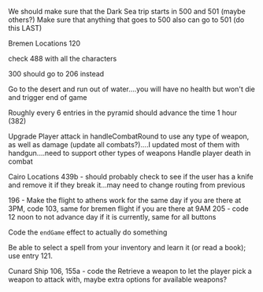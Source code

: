 We should make sure that the Dark Sea trip starts in 500 and 501 (maybe others?)
Make sure that anything that goes to 500 also can go to 501 (do this LAST)

Bremen Locations
120

check 488 with all the characters

300 should go to 206 instead

Go to the desert and run out of water....you will have no health but won't die and trigger end of game

Roughly every 6 entries in the pyramid should advance the time 1 hour (382)

Upgrade Player attack in handleCombatRound to use any type of weapon, as well as damage (update all combats?)....I updated most of them with handgun....need to support other types of weapons
Handle player death in combat

Cairo Locations
439b - should probably check to see if the user has a knife and remove it if they break it...may need to change routing from previous

196 - Make the flight to athens work for the same day if you are there at 3PM, code 103, same for bremen flight if you are there at 9AM
205 - code 12 noon to not advance day if it is currently, same for all buttons

Code the `endGame` effect to actually do something

Be able to select a spell from your inventory and learn it (or read a book); use entry 121.

Cunard Ship
106, 155a - code the Retrieve a weapon to let the player pick a weapon to attack with, maybe extra options for available weapons?
